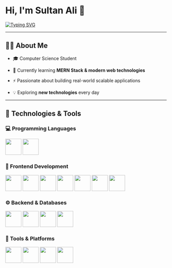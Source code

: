 # Hi, I'm Sultan Ali 👋  



[![Typing SVG](https://readme-typing-svg.herokuapp.com?size=22&width=850&duration=3000&center=true&lines=Computer+Science+Student;Full+Stack+Developer+in+the+making;MERN+Stack+Learner;Passionate+about+building+scalable+apps)](https://git.io/typing-svg)



---



## 👨‍💻 About Me  

- 🎓 Computer Science Student  

- 🌱 Currently learning **MERN Stack & modern web technologies**  

- ⚡ Passionate about building real-world scalable applications  

- 💡 Exploring **new technologies** every day  



---

## 🚀 Technologies & Tools  

### 💻 Programming Languages  

<p align="left">

  <img src="https://cdn.jsdelivr.net/gh/devicons/devicon/icons/c/c-original.svg" width="50px"/>

  <img src="https://cdn.jsdelivr.net/gh/devicons/devicon/icons/cplusplus/cplusplus-original.svg" width="50px"/>

</p>



### 🎨 Frontend Development  

<p align="left">

  <img src="https://cdn.jsdelivr.net/gh/devicons/devicon/icons/html5/html5-original.svg" width="50px"/>

  <img src="https://cdn.jsdelivr.net/gh/devicons/devicon/icons/css3/css3-original.svg" width="50px"/>

  <img src="https://cdn.jsdelivr.net/gh/devicons/devicon/icons/bootstrap/bootstrap-original.svg" width="50px"/>

<img src="https://cdn.jsdelivr.net/gh/devicons/devicon@latest/icons/tailwindcss/tailwindcss-original.svg" width="50px"/>

  <img src="https://cdn.jsdelivr.net/gh/devicons/devicon/icons/javascript/javascript-original.svg" width="50px"/>

  <img src="https://cdn.jsdelivr.net/gh/devicons/devicon/icons/react/react-original.svg" width="50px"/>

  <img src="https://cdn.jsdelivr.net/gh/devicons/devicon/icons/nextjs/nextjs-original.svg" width="50px"/>

</p>



### ⚙️ Backend & Databases  

<p align="left">

  <img src="https://cdn.jsdelivr.net/gh/devicons/devicon/icons/nodejs/nodejs-original.svg" width="50px"/>

<img src="https://cdn.jsdelivr.net/gh/devicons/devicon/icons/express/express-original.svg" width="50px" style="color: Seagreen;"/>

  <img src="https://cdn.jsdelivr.net/gh/devicons/devicon/icons/mongodb/mongodb-original.svg" width="50px"/>

  <img src="https://cdn.jsdelivr.net/gh/devicons/devicon/icons/mysql/mysql-original.svg" width="50px"/>

</p>



### 🧰 Tools & Platforms  

<p align="left">

  <img src="https://cdn.jsdelivr.net/gh/devicons/devicon/icons/git/git-original.svg" width="50px"/>

<img src="https://cdn.jsdelivr.net/gh/devicons/devicon/icons/github/github-original.svg" width="50px" style="color: White;"/>

  <img src="https://cdn.jsdelivr.net/gh/devicons/devicon/icons/vscode/vscode-original.svg" width="50px"/>

  <img src="https://cdn.jsdelivr.net/gh/devicons/devicon/icons/npm/npm-original-wordmark.svg" width="50px"/>

</p>

